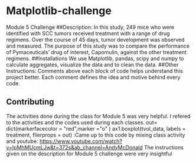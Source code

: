 # Matplotlib-challenge
Module 5 Challenge
##Description:
 In this study, 249 mice who were identified with SCC tumors received treatment with a range of drug regimens. Over the course of 45 days, tumor development was observed and measured. The purpose of this study was to compare the performance of Pymaceuticals’ drug of interest, Capomulin, against the other treatment regimens.
 ##Installations
 We use Matplotlib, pandas, scipy and numpy to calculate aggregates, visualize the data and to clean the data.
 ##Other Instructions:
 Comments above each block of code helps understand this project better. Each comment defines the idea and motive behind every code.
 ## Contributing
 The activities done during the class for Module 5 was very helpful. I refered to the activities and the codes used during each classes.
 out= dict(markerfacecolor = "red",marker ="o" ) ax1.boxplot(tvol_data, labels = treatment, flierprops = out) :Came up to this code by mixing class activity and youtube: https://www.youtube.com/watch?v=IpMhMUcmLJw&t=372s&ab_channel=AndyMcDonald
 The instructions given on the description for Module 5 challenge were very insightful
 
